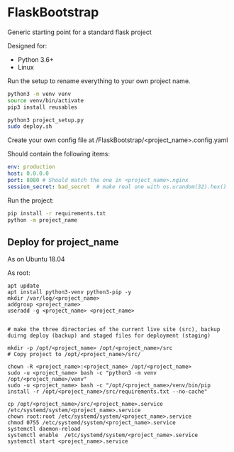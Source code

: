 # FlaskBootstrap
Generic starting point for a standard flask project

Designed for:

* Python 3.6+ 
* Linux

Run the setup to rename everything to your own project name.

```bash
python3 -m venv venv
source venv/bin/activate
pip3 install reusables

python3 project_setup.py
sudo deploy.sh
```

Create your own config file at /FlaskBootstrap/<project_name>.config.yaml 

Should contain the following items:

```yaml
env: production
host: 0.0.0.0
port: 8080 # Should match the one in <project_name>.nginx
session_secret: bad_secret  # make real one with os.urandom(32).hex()
```


Run the project:

```bash
pip install -r requirements.txt
python -m project_name
```

## Deploy for project_name

As on Ubuntu 18.04

As root:
```
apt update
apt install python3-venv python3-pip -y
mkdir /var/log/<project_name>
addgroup <project_name>
useradd -g <project_name> <project_name>


# make the three directories of the current live site (src), backup duirng deploy (backup) and staged files for deployment (staging)

mkdir -p /opt/<project_name> /opt/<project_name>/src 
# Copy project to /opt/<project_name>/src/

chown -R <project_name>:<project_name> /opt/<project_name>
sudo -u <project_name> bash -c "python3 -m venv /opt/<project_name>/venv"
sudo -u <project_name> bash -c "/opt/<project_name>/venv/bin/pip install -r /opt/<project_name>/src/requirements.txt --no-cache"

cp /opt/<project_name>/src/<project_name>.service /etc/systemd/system/<project_name>.service
chown root:root /etc/systemd/system/<project_name>.service
chmod 0755 /etc/systemd/system/<project_name>.service
systemctl daemon-reload
systemctl enable  /etc/systemd/system/<project_name>.service
systemctl start <project_name>.service

```
